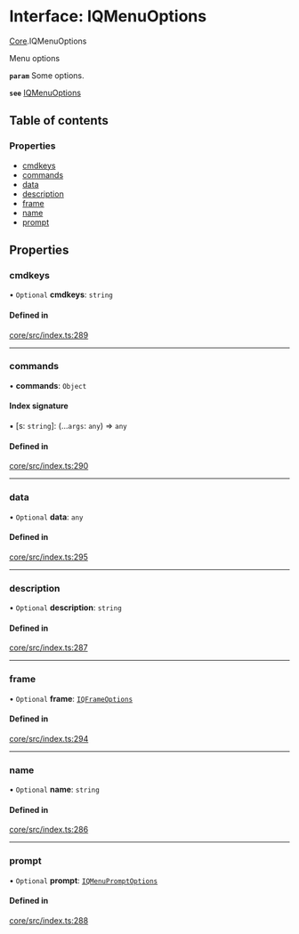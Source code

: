 # Interface: IQMenuOptions

[Core](../modules/Core.md).IQMenuOptions

Menu options

**`param`** Some options.

**`see`** [IQMenuOptions](Core.IQMenuOptions.md)

## Table of contents

### Properties

- [cmdkeys](Core.IQMenuOptions.md#cmdkeys)
- [commands](Core.IQMenuOptions.md#commands)
- [data](Core.IQMenuOptions.md#data)
- [description](Core.IQMenuOptions.md#description)
- [frame](Core.IQMenuOptions.md#frame)
- [name](Core.IQMenuOptions.md#name)
- [prompt](Core.IQMenuOptions.md#prompt)

## Properties

### cmdkeys

• `Optional` **cmdkeys**: `string`

#### Defined in

[core/src/index.ts:289](https://github.com/iniquitybbs/iniquity/blob/d7c93a1/packages/core/src/index.ts#L289)

___

### commands

• **commands**: `Object`

#### Index signature

▪ [s: `string`]: (...`args`: `any`) => `any`

#### Defined in

[core/src/index.ts:290](https://github.com/iniquitybbs/iniquity/blob/d7c93a1/packages/core/src/index.ts#L290)

___

### data

• `Optional` **data**: `any`

#### Defined in

[core/src/index.ts:295](https://github.com/iniquitybbs/iniquity/blob/d7c93a1/packages/core/src/index.ts#L295)

___

### description

• `Optional` **description**: `string`

#### Defined in

[core/src/index.ts:287](https://github.com/iniquitybbs/iniquity/blob/d7c93a1/packages/core/src/index.ts#L287)

___

### frame

• `Optional` **frame**: [`IQFrameOptions`](Core.IQFrameOptions.md)

#### Defined in

[core/src/index.ts:294](https://github.com/iniquitybbs/iniquity/blob/d7c93a1/packages/core/src/index.ts#L294)

___

### name

• `Optional` **name**: `string`

#### Defined in

[core/src/index.ts:286](https://github.com/iniquitybbs/iniquity/blob/d7c93a1/packages/core/src/index.ts#L286)

___

### prompt

• `Optional` **prompt**: [`IQMenuPromptOptions`](Core.IQMenuPromptOptions.md)

#### Defined in

[core/src/index.ts:288](https://github.com/iniquitybbs/iniquity/blob/d7c93a1/packages/core/src/index.ts#L288)
